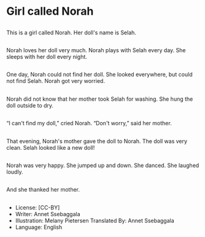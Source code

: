 # Girl called Norah

##
This is a girl called
Norah.
Her doll's name is
Selah.

##
Norah loves her doll
very much.
Norah plays with Selah
every day.
She sleeps with her doll
every night.

##
One day, Norah could
not find her doll.
She looked everywhere,
but could not find
Selah.
Norah got very worried.

##
Norah did not know that
her mother took Selah
for washing.
She hung the doll
outside to dry.

##
“I can't find my doll,”
cried Norah.
“Don't worry,” said her
mother.

##
That evening, Norah's
mother gave the doll to
Norah.
The doll was very clean.
Selah looked like a new
doll!

##
Norah was very happy.
She jumped up and
down.
She danced.
She laughed loudly.

##
And she thanked her
mother.

##
* License: [CC-BY]
* Writer: Annet Ssebaggala
* Illustration: Melany Pietersen
Translated By: Annet Ssebaggala
* Language: English
